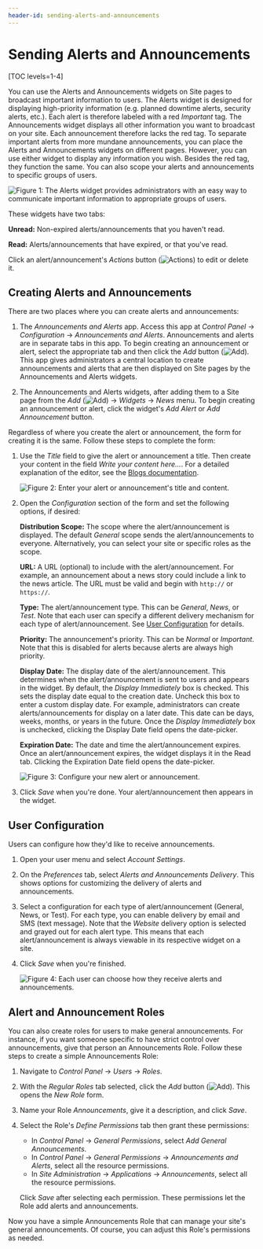 ```yaml
---
header-id: sending-alerts-and-announcements
---
```


# Sending Alerts and Announcements

[TOC levels=1-4]

You can use the Alerts and Announcements widgets on Site pages to broadcast 
important information to users. The Alerts widget is designed for displaying 
high-priority information (e.g. planned downtime alerts, security alerts, etc.). 
Each alert is therefore labeled with a red *Important* tag. The Announcements
widget displays all other information you want to broadcast on your site. Each
announcement therefore lacks the red tag. To separate important alerts from
more mundane announcements, you can place the Alerts and Announcements widgets
on different pages. However, you can use either widget to display any
information you wish. Besides the red tag, they function the same. You can also
scope your alerts and announcements to specific groups of users. 

![Figure 1: The Alerts widget provides administrators with an easy way to communicate important information to appropriate groups of users.](../../../images/alerts-widget.png)

These widgets have two tabs: 

**Unread:** Non-expired alerts/announcements that you haven't read.

**Read:** Alerts/announcements that have expired, or that you've read. 

Click an alert/announcement's *Actions* button 
(![Actions](../../../images/icon-actions.png)) to edit or delete it. 

## Creating Alerts and Announcements

There are two places where you can create alerts and announcements: 

1.  The *Announcements and Alerts* app. Access this app at *Control Panel* 
    &rarr; *Configuration* &rarr; *Announcements and Alerts*. Announcements and 
    alerts are in separate tabs in this app. To begin creating an announcement 
    or alert, select the appropriate tab and then click the *Add* button 
    (![Add](../../../images/icon-add.png)). 
    This app gives administrators a central location to create announcements and 
    alerts that are then displayed on Site pages by the Announcements and Alerts 
    widgets. 

2.  The Announcements and Alerts widgets, after adding them to a Site page from 
    the *Add* 
    (![Add](../../../images/icon-add-app.png)) 
    &rarr; *Widgets* &rarr; *News* menu. To begin creating an announcement or 
    alert, click the widget's *Add Alert* or *Add Announcement* button. 

Regardless of where you create the alert or announcement, the form for creating 
it is the same. Follow these steps to complete the form: 

1.  Use the *Title* field to give the alert or announcement a title. Then create 
    your content in the field *Write your content here...*. For a detailed 
    explanation of the editor, see the 
    [Blogs documentation](/docs/7-2/user/-/knowledge_base/u/using-the-blog-entry-editor). 

    ![Figure 2: Enter your alert or announcement's title and content.](../../../images/alerts-new-alert.png)

2.  Open the *Configuration* section of the form and set the following options, 
    if desired: 

    **Distribution Scope:** The scope where the alert/announcement is displayed. 
    The default *General* scope sends the alert/announcements to everyone. 
    Alternatively, you can select your site or specific roles as the scope. 

    **URL:** A URL (optional) to include with the alert/announcement. For 
    example, an announcement about a news story could include a link to the news 
    article. The URL must be valid and begin with `http://` or `https://`. 

    **Type:** The alert/announcement type. This can be *General*, *News*, or 
    *Test*. Note that each user can specify a different delivery mechanism for 
    each type of alert/announcement. See 
    [User Configuration](#user-configuration) 
    for details. 

    **Priority:** The announcement's priority. This can be *Normal* or 
    *Important*. Note that this is disabled for alerts because alerts are always 
    high priority. 

    **Display Date:** The display date of the alert/announcement. This 
    determines when the alert/announcement is sent to users and appears in the 
    widget. By default, the *Display Immediately* box is checked. This sets the 
    display date equal to the creation date. Uncheck this box to enter a custom 
    display date. For example, administrators can create alerts/announcements 
    for display on a later date. This date can be days, weeks, months, or years 
    in the future. Once the *Display Immediately* box is unchecked, clicking the 
    Display Date field opens the date-picker. 

    **Expiration Date:** The date and time the alert/announcement expires. Once 
    an alert/announcement expires, the widget displays it in the Read tab. 
    Clicking the Expiration Date field opens the date-picker. 

    ![Figure 3: Configure your new alert or announcement.](../../../images/alerts-new-alert-config.png)

3.  Click *Save* when you're done. Your alert/announcement then appears in the 
    widget. 

## User Configuration

Users can configure how they'd like to receive announcements. 

1.  Open your user menu and select *Account Settings*. 

2.  On the *Preferences* tab, select *Alerts and Announcements Delivery*. This 
    shows options for customizing the delivery of alerts and announcements. 

3.  Select a configuration for each type of alert/announcement (General, News, 
    or Test). For each type, you can enable delivery by email and SMS (text 
    message). Note that the *Website* delivery option is selected and grayed out 
    for each alert type. This means that each alert/announcement is always 
    viewable in its respective widget on a site. 

4.  Click *Save* when you're finished. 

    ![Figure 4: Each user can choose how they receive alerts and announcements.](../../../images/alerts-delivery.png)

## Alert and Announcement Roles

You can also create roles for users to make general announcements. For instance, 
if you want someone specific to have strict control over announcements, give
that person an Announcements Role. Follow these steps to create a simple
Announcements Role: 

1.  Navigate to *Control Panel* &rarr; *Users* &rarr; *Roles*. 

2.  With the *Regular Roles* tab selected, click the *Add* button 
    (![Add](../../../images/icon-add.png)). This opens the *New Role* form. 

3.  Name your Role *Announcements*, give it a description, and click *Save*. 

4.  Select the Role's *Define Permissions* tab then grant these permissions: 

    -   In *Control Panel* &rarr; *General Permissions*, select *Add General 
        Announcements*. 
    -   In *Control Panel* &rarr; *General Permissions* &rarr; *Announcements and Alerts*, select all the resource permissions.
    -   In *Site Administration* &rarr; *Applications* &rarr; *Announcements*, 
        select all the resource permissions.

    Click *Save* after selecting each permission. These permissions let the Role 
    add alerts and announcements. 

Now you have a simple Announcements Role that can manage your site's general 
announcements. Of course, you can adjust this Role's permissions as needed. 
